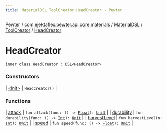 ```yaml
---
title: MaterialDSL.ToolCreator.HeadCreator - Pewter
---
```


[Pewter](../../../../index.html) / [com.ejektaflex.pewter.api.core.materials](../../../index.html) / [MaterialDSL](../../index.html) / [ToolCreator](../index.html) / [HeadCreator](./index.html)

# HeadCreator

`inner class HeadCreator : `[`DSL`](../../../-d-s-l/index.html)`<`[`HeadCreator`](./index.html)`>`

### Constructors

| [&lt;init&gt;](-init-.html) | `HeadCreator()` |

### Functions

| [attack](attack.html) | `fun attack(func: () -> `[`Float`](https://kotlinlang.org/api/latest/jvm/stdlib/kotlin/-float/index.html)`): `[`Unit`](https://kotlinlang.org/api/latest/jvm/stdlib/kotlin/-unit/index.html) |
| [durability](durability.html) | `fun durability(func: () -> `[`Int`](https://kotlinlang.org/api/latest/jvm/stdlib/kotlin/-int/index.html)`): `[`Unit`](https://kotlinlang.org/api/latest/jvm/stdlib/kotlin/-unit/index.html) |
| [harvestLevel](harvest-level.html) | `fun harvestLevel(n: `[`Int`](https://kotlinlang.org/api/latest/jvm/stdlib/kotlin/-int/index.html)`): `[`Unit`](https://kotlinlang.org/api/latest/jvm/stdlib/kotlin/-unit/index.html) |
| [speed](speed.html) | `fun speed(func: () -> `[`Float`](https://kotlinlang.org/api/latest/jvm/stdlib/kotlin/-float/index.html)`): `[`Unit`](https://kotlinlang.org/api/latest/jvm/stdlib/kotlin/-unit/index.html) |


